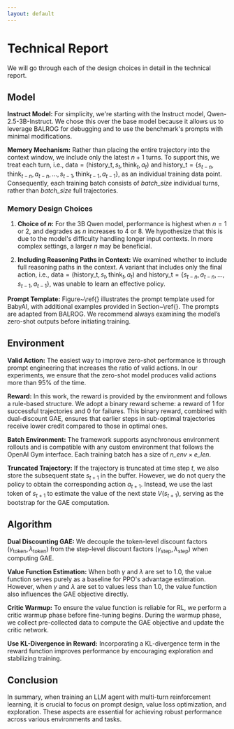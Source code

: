 ```yaml
---
layout: default
---
```

# Technical Report

We will go through each of the design choices in detail in the technical report.

## Model

**Instruct Model:** For simplicity, we're starting with the Instruct model, Qwen-2.5-3B-Instruct. We chose this over the base model because it allows us to leverage BALROG for debugging and to use the benchmark's prompts with minimal modifications.

**Memory Mechanism:** Rather than placing the entire trajectory into the context window, we include only the latest $n+1$ turns. To support this, we treat each turn, i.e., $\text{data}=(\text{history\_t}, s_t, \text{think}_t, a_t)$ and $\text{history\_t} = \{s_{t-n}, \text{think}_{t-n}, a_{t-n},...,s_{t-1}, \text{think}_{t-1}, a_{t-1}\}$, as an individual training data point. Consequently, each training batch consists of $\textit{batch\_size}$ individual turns, rather than $\textit{batch\_size}$ full trajectories.

### Memory Design Choices

1. **Choice of $n$:** For the 3B Qwen model, performance is highest when $n = 1$ or $2$, and degrades as $n$ increases to $4$ or $8$. We hypothesize that this is due to the model's difficulty handling longer input contexts. In more complex settings, a larger $n$ may be beneficial.
   
2. **Including Reasoning Paths in Context:** We examined whether to include full reasoning paths in the context. A variant that includes only the final action, i.e., $\text{data}=(\text{history\_t}, s_t, \text{think}_t, a_t)$ and $\text{history\_t} = \{s_{t-n}, a_{t-n},...,s_{t-1}, a_{t-1}\}$, was unable to learn an effective policy.

**Prompt Template:** Figure~\ref{} illustrates the prompt template used for BabyAI, with additional examples provided in Section~\ref{}. The prompts are adapted from BALROG. We recommend always examining the model’s zero-shot outputs before initiating training.

## Environment

**Valid Action:** The easiest way to improve zero-shot performance is through prompt engineering that increases the ratio of valid actions. In our experiments, we ensure that the zero-shot model produces valid actions more than 95% of the time.

**Reward:** In this work, the reward is provided by the environment and follows a rule-based structure. We adopt a binary reward scheme: a reward of 1 for successful trajectories and 0 for failures. This binary reward, combined with dual-discount GAE, ensures that earlier steps in sub-optimal trajectories receive lower credit compared to those in optimal ones.

**Batch Environment:** The framework supports asynchronous environment rollouts and is compatible with any custom environment that follows the OpenAI Gym interface. Each training batch has a size of $\textit{n\_env} \times \textit{e\_len}$.

**Truncated Trajectory:** If the trajectory is truncated at time step $t$, we also store the subsequent state $s_{t+1}$ in the buffer. However, we do not query the policy to obtain the corresponding action $a_{t+1}$. Instead, we use the last token of $s_{t+1}$ to estimate the value of the next state $V(s_{t+1}$), serving as the bootstrap for the GAE computation.

## Algorithm

**Dual Discounting GAE:** We decouple the token-level discount factors $(\gamma_{\text{token}}, \lambda_{\text{token}})$ from the step-level discount factors $(\gamma_{\text{step}}, \lambda_{\text{step}})$ when computing GAE.

**Value Function Estimation:** When both $\gamma$ and $\lambda$ are set to 1.0, the value function serves purely as a baseline for PPO's advantage estimation. However, when $\gamma$ and $\lambda$ are set to values less than 1.0, the value function also influences the GAE objective directly.

**Critic Warmup:** To ensure the value function is reliable for RL, we perform a critic warmup phase before fine-tuning begins. During the warmup phase, we collect pre-collected data to compute the GAE objective and update the critic network.

**Use KL-Divergence in Reward:** Incorporating a KL-divergence term in the reward function improves performance by encouraging exploration and stabilizing training.

## Conclusion

In summary, when training an LLM agent with multi-turn reinforcement learning, it is crucial to focus on prompt design, value loss optimization, and exploration. These aspects are essential for achieving robust performance across various environments and tasks.

